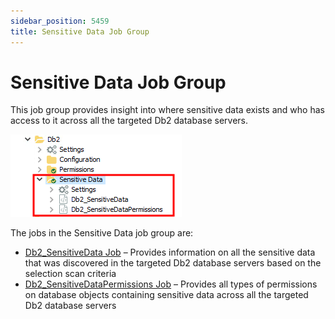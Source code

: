 ```yaml
---
sidebar_position: 5459
title: Sensitive Data Job Group
---
```


# Sensitive Data Job Group

This job group provides insight into where sensitive data exists and who has access to it across all the targeted Db2 database servers.

![Sensitive Data Job Group in the Jobs Tree](../../../../../../../../static/images/AccessAnalyzer_12.0/Content/Resources/Images/EnterpriseAuditor/Solutions/Databases/Db2/SensitiveDataJobsTree.png "Sensitive Data Job Group in the Jobs Tree")

The jobs in the Sensitive Data job group are:

* [Db2\_SensitiveData Job](Db2_SensitiveData "Db2_SensitiveData Job") – Provides information on all the sensitive data that was discovered in the targeted Db2 database servers based on the selection scan criteria
* [Db2\_SensitiveDataPermissions Job](Db2_SensitiveDataPermissions "Db2_SensitiveDataPermissions Job") – Provides all types of permissions on database objects containing sensitive data across all the targeted Db2 database servers